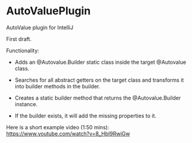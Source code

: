 # AutoValuePlugin
AutoValue plugin for IntelliJ

First draft.

Functionality:

- Adds an @Autovalue.Builder static class inside the target @Autovalue class.
- Searches for all abstract getters on the target class and transforms it into builder methods in the builder.
- Creates a static builder method that returns the @Autovalue.Builder instance.

- If the builder exists, it will add the missing properties to it.

Here is a short example video (1:50 mins):
https://www.youtube.com/watch?v=8_HbI9RwiGw

